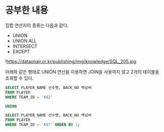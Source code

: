 # 공부한 내용


집합 연산자의 종류는 다음과 같다.

- UNION
- UNION ALL
- INTERSECT
- EXCEPT

!https://dataonair.or.kr/publishing/img/knowledge/SQL_205.jpg

아래와 같은 형태로 UNION 연산을 이용하면 JOIN을 사용하지 않고 2개의 테이블을 조회할 수 있다.

```sql
SELECT PLAYER_NAME 선수명, BACK_NO 백넘버 
FROM PLAYER 
WHERE TEAM_ID = 'K02' 

UNION 

SELECT PLAYER_NAME 선수명, BACK_NO 백넘버 
FROM PLAYER 
WHERE TEAM_ID = 'K07' ORDER BY 1;
```